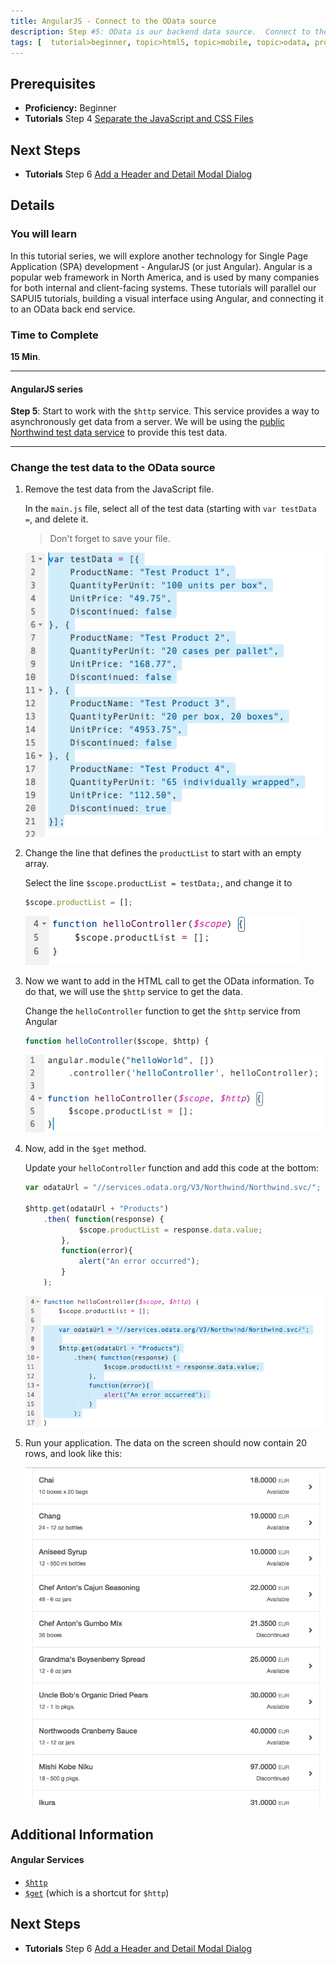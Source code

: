 ```yaml
---
title: AngularJS - Connect to the OData source
description: Step #5: OData is our backend data source.  Connect to the public Northwind test data site.
tags: [  tutorial>beginner, topic>html5, topic>mobile, topic>odata, products>sap-hana-cloud-platform ]
---
```

## Prerequisites  
 - **Proficiency:** Beginner 
 - **Tutorials** Step 4 [Separate the JavaScript and CSS Files](http://go.sap.com/developer/tutorials/angular-separate-files.html)

## Next Steps
 - **Tutorials** Step 6 [Add a Header and Detail Modal Dialog](http://go.sap.com/developer/tutorials/angular-add-header-detail-dialog.html)

## Details
### You will learn  
In this tutorial series, we will explore another technology for Single Page Application (SPA) development - AngularJS (or just Angular).  Angular is a popular web framework in North America, and is used by many companies for both internal and client-facing systems.  These tutorials will parallel our SAPUI5 tutorials, building a visual interface using Angular, and connecting it to an OData back end service.

### Time to Complete
**15 Min**.

---
#### AngularJS series
**Step 5**: Start to work with the `$http` service.  This service provides a way to asynchronously get data from a server.  We will be using the [public Northwind test data service](http://www.odata.org/) to provide this test data.

---

### Change the test data to the OData source

1.  Remove the test data from the JavaScript file.

    In the `main.js` file, select all of the test data (starting with `var testData =`, and delete it.
    
    >Don't forget to save your file.
 
    ![delete the test data](1-1.png)   
    
2.  Change the line that defines the `productList` to start with an empty array.

    Select the line `$scope.productList = testData;`, and change it to
    
    ```javascript
    $scope.productList = [];
    ```

    ![Reset the product list to an empty array](1-2.png)   

3.  Now we want to add in the HTML call to get the OData information.  To do that, we will use the `$http` service to get the data.  

    Change the `helloController` function to get the `$http` service from Angular
    
    ```javascript
    function helloController($scope, $http) {
    ```

    ![Get the $http controller from Angular](1-3.png)   
    
4.  Now, add in the `$get` method.  

    Update your `helloController` function and add this code at the bottom:
    
    ```javascript
    var odataUrl = "//services.odata.org/V3/Northwind/Northwind.svc/";
	
	$http.get(odataUrl + "Products")
		.then( function(response) {
				$scope.productList = response.data.value;
			}, 
			function(error){
				alert("An error occurred");
			}
		);
    ```

    ![Make an OData request](1-4.png)   
    
5.  Run your application.  The data on the screen should now contain 20 rows, and look like this:

    ![Display the live OData on the screen](1-5.png)   


## Additional Information

#### Angular Services

- [`$http`](https://docs.angularjs.org/api/ng/service/$http)
- [`$get`](https://docs.angularjs.org/api/ng/service/$http#get) (which is a shortcut for `$http`)

## Next Steps
 - **Tutorials** Step 6 [Add a Header and Detail Modal Dialog](http://go.sap.com/developer/tutorials/angular-add-header-detail-dialog.html)
